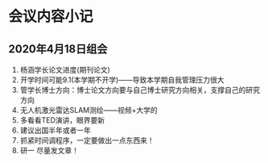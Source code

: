 # 会议内容小记

## 2020年4月18日组会

1. 杨涵学长论文进度(期刊论文)
2. 开学时间可能9.1(本学期不开学)——导致本学期自我管理压力很大
3. 管学长博士方向：博士论文方向要与自己博士研究方向相关，支撑自己的研究方向
4. 无人机激光雷达SLAM测绘——视频+大学的
5. 多看看TED演讲，眼界要新
6. 建议出国半年或者一年
7. 抓紧时间调程序，一定要做出一点东西来！
8. 研一 尽量发文章！
